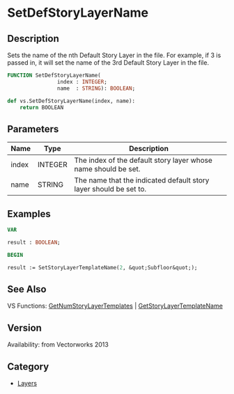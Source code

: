 # SetDefStoryLayerName

## Description
Sets the name of the nth Default Story Layer in the file. For example, if 3 is passed in, it will set the name of the 3rd Default Story Layer in the file.

```pascal
FUNCTION SetDefStoryLayerName(
				index : INTEGER;
				name  : STRING): BOOLEAN;
```

```python
def vs.SetDefStoryLayerName(index, name):
    return BOOLEAN
```

## Parameters
|Name|Type|Description|
|---|---|---|
|index|INTEGER|The index of the default story layer whose name should be set.|
|name|STRING|The name that the indicated default story layer should be set to.|

## Examples
```pascal
VAR

result : BOOLEAN;

BEGIN

result := SetStoryLayerTemplateName(2, &quot;Subfloor&quot;);
```

## See Also
VS Functions:
[GetNumStoryLayerTemplates](GetNumStoryLayerTemplates.md) 
| [GetStoryLayerTemplateName](GetStoryLayerTemplateName.md)

## Version
Availability: from Vectorworks 2013

## Category
* [Layers](../Categories/Layers.md)
